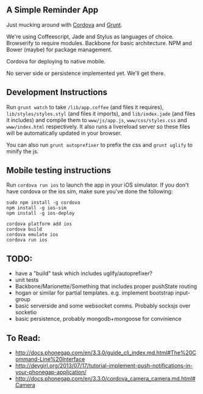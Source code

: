 ## A Simple Reminder App

Just mucking around with [Cordova](http://cordova.apache.org/) and [Grunt](http://gruntjs.com/).

We're using Coffeescript, Jade and Stylus as languages of choice. Browserify to require modules. Backbone for basic architecture. NPM and Bower (maybe) for package management.

Cordova for deploying to native mobile.

No server side or persistence implemented yet. We'll get there.


## Development Instructions

Run `grunt watch` to take `/lib/app.coffee` (and files it requires), `lib/styles/styles.styl` (and files it imports), and `lib/index.jade` (and files it includes) and compile them to `www/js/app.js`, `www/css/styles.css` and `www/index.html` respectively. It also runs a livereload server so these files will be automatically updated in your browser.

You can also run `grunt autoprefixer` to prefix the css and `grunt uglify` to minify the js.

## Mobile testing instructions

Run `cordova run ios` to launch the app in your iOS simulator. If you don't have cordova or the ios sim, make sure you've done the following:

```
sudo npm install -g cordova
npm install -g ios-sim
npm install -g ios-deploy
 
cordova platform add ios
cordova build
cordova emulate ios
cordova run ios
```


## TODO:

- have a "build" task which includes uglify/autoprefixer?
- unit tests
- Backbone/Marionette/Something that includes proper pushState routing
- hogan or similar for partial templates. e.g. implement bootstrap input-group
- basic serverside and some websocket comms. Probably socksjs over socketio
- basic persistence, probably mongodb+mongoose for convinience


## To Read:

- http://docs.phonegap.com/en/3.3.0/guide_cli_index.md.html#The%20Command-Line%20Interface
- http://devgirl.org/2013/07/17/tutorial-implement-push-notifications-in-your-phonegap-application/
- http://docs.phonegap.com/en/3.3.0/cordova_camera_camera.md.html#Camera
